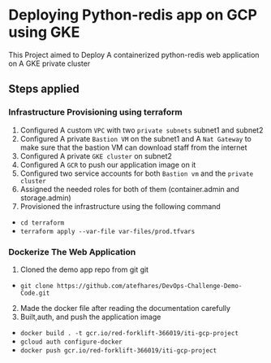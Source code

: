 # Deploying Python-redis app on GCP using GKE

This Project aimed to Deploy A containerized python-redis web application on A GKE private cluster

## Steps applied

### Infrastructure Provisioning using terraform

1. Configured A custom `VPC` with two `private subnets` subnet1 and subnet2
2. Configured A private `Bastion VM` on the subnet1 and A `Nat Gateway` to make sure that the bastion VM can download staff from the internet
3. Configured A private `GKE cluster` on subnet2
4. Configured A `GCR` to push our application image on it
5. Configured two service accounts for both `Bastion vm` and the `private cluster`
6. Assigned the needed roles for both of them (container.admin and storage.admin)
7. Provisioned the infrastructure using the following command

- `cd terraform`
- `terraform apply --var-file var-files/prod.tfvars`

### Dockerize The Web Application

1. Cloned the demo app repo from git git

- `git clone https://github.com/atefhares/DevOps-Challenge-Demo-Code.git`

2. Made the docker file after reading the documentation carefully
3. Built,auth, and push the application image

- `docker build . -t gcr.io/red-forklift-366019/iti-gcp-project`
- `gcloud auth configure-docker`
- `docker push gcr.io/red-forklift-366019/iti-gcp-project`
